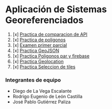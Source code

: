# Aplicación de Sistemas Georeferenciados

1. [x] [Practica de comparacion de API](https://geo.deleoncastilla.co/semestre7/actividad1)
2. [x] [Practica de poligonos](https://geo.deleoncastilla.co/semestre7/actividad2)
3. [x] [Examen primer parcial](https://geo.deleoncastilla.co/semestre7/examen)
4. [x] [Practica GeoJSON](https://geo.deleoncastilla.co/semestre7/actividad3)
5. [x] [Practica Poligonos par y firebase](https://geo.deleoncastilla.co/semestre7/actividad4)
6. [x] [Practica Geolocation](https://geo.deleoncastilla.co/semestre7/actividad5)
7. [x] [Practica Seleccion de tiles](https://geo.deleoncastilla.co/semestre7/actividad2.2)


### Integrantes de equipo
- Diego de La Vega Escalante
- Rodrigo Eugenio de León Castilla
- José Pablo Gutiérrez Paliza
